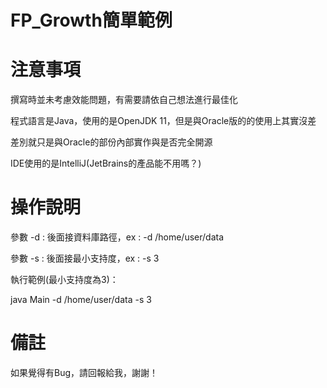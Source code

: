 FP_Growth簡單範例
=

# 注意事項

撰寫時並未考慮效能問題，有需要請依自己想法進行最佳化

程式語言是Java，使用的是OpenJDK 11，但是與Oracle版的的使用上其實沒差

差別就只是與Oracle的部份內部實作與是否完全開源


IDE使用的是IntelliJ(JetBrains的產品能不用嗎？)

# 操作說明

參數 -d : 後面接資料庫路徑，ex : -d /home/user/data

參數 -s : 後面接最小支持度，ex : -s 3


執行範例(最小支持度為3)：

java Main -d /home/user/data -s 3

# 備註

如果覺得有Bug，請回報給我，謝謝！
